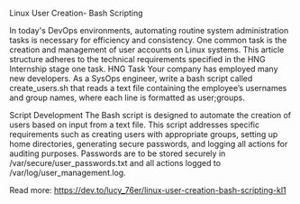 Linux User Creation- Bash Scripting

In today's DevOps environments, automating routine system administration tasks is necessary for efficiency and consistency. One common task is the creation and management of user accounts on Linux systems. This article structure adheres to the technical requirements specified in the HNG Internship stage one task.
HNG Task
Your company has employed many new developers. As a SysOps engineer, write a bash script called create_users.sh that reads a text file containing the employee’s usernames and group names, where each line is formatted as user;groups.

Script Development
The Bash script is designed to automate the creation of users based on input from a text file. This script addresses specific requirements such as creating users with appropriate groups, setting up home directories, generating secure passwords, and logging all actions for auditing purposes. Passwords are to be stored securely in /var/secure/user_passwords.txt and all actions logged to /var/log/user_management.log.

Read more: https://dev.to/lucy_76er/linux-user-creation-bash-scripting-kl1
